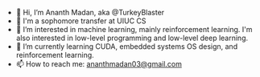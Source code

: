 - 👋 Hi, I’m Ananth Madan, aka @TurkeyBlaster
- 📓 I'm a sophomore transfer at UIUC CS
- 👀 I’m interested in machine learning, mainly reinforcement learning. I'm also interested in low-level programming and low-level deep learning.
- 🌱 I’m currently learning CUDA, embedded systems OS design, and reinforcement learning.
- 📫 How to reach me: ananthmadan03@gmail.com

<!---
TurkeyBlaster/TurkeyBlaster is a ✨ special ✨ repository because its `README.md` (this file) appears on your GitHub profile.
You can click the Preview link to take a look at your changes.
--->

